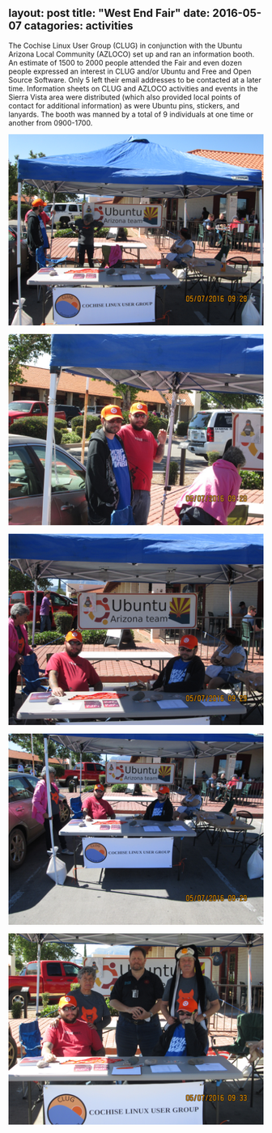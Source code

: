 layout: post
title: "West End Fair"
date: 2016-05-07
catagories: activities
---

The Cochise Linux User Group (CLUG) in conjunction with the Ubuntu Arizona Local Community (AZLOCO) set up and ran an information booth.  An estimate of 1500 to 2000 people attended the Fair and even dozen people expressed an interest in CLUG and/or Ubuntu and Free and Open Source Software.  Only 5 left their email addresses to be contacted at a later time.  Information sheets on CLUG and AZLOCO activities and events in the Sierra Vista area were distributed (which also provided local points of contact for additional information) as were Ubuntu pins, stickers, and lanyards.  The booth was manned by a total of 9 individuals at one time or another from 0900-1700.

![alt text](https://raw.githubusercontent.com/CochiseLinuxUsersGroup/CochiseLinuxUsersGroup.github.io/master/images/West%20End%20Fair%20Information%20Booth%2001%2C%20Sierra%20Vista%20AZ.JPG "WEF 1")

![alt text](https://raw.githubusercontent.com/CochiseLinuxUsersGroup/CochiseLinuxUsersGroup.github.io/master/images/West%20End%20Fair%20Information%20Booth%2002%2C%20Sierra%20Vista%20AZ.JPG "WEF 2")

![alt text](https://raw.githubusercontent.com/CochiseLinuxUsersGroup/CochiseLinuxUsersGroup.github.io/master/images/West%20End%20Fair%20Information%20Booth%2003%2C%20Sierra%20Vista%20AZ.JPG "WEF 3")

![alt text](https://raw.githubusercontent.com/CochiseLinuxUsersGroup/CochiseLinuxUsersGroup.github.io/master/images/West%20End%20Fair%20Information%20Booth%2004%2C%20Sierra%20Vista%20AZ.JPG "WEF 4")

![alt text](https://raw.githubusercontent.com/CochiseLinuxUsersGroup/CochiseLinuxUsersGroup.github.io/master/images/West%20End%20Fair%20Information%20Booth%2006%2C%20Sierra%20Vista%20AZ.JPG "WEF 5")
